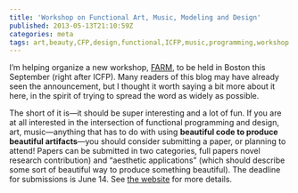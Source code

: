 ```yaml
---
title: 'Workshop on Functional Art, Music, Modeling and Design'
published: 2013-05-13T21:10:59Z
categories: meta
tags: art,beauty,CFP,design,functional,ICFP,music,programming,workshop
---
```


<p>I’m helping organize a new workshop, <a href="http://www.cis.upenn.edu/~byorgey/farm13/">FARM</a>, to be held in Boston this September (right after ICFP). Many readers of this blog may have already seen the announcement, but I thought it worth saying a bit more about it here, in the spirit of trying to spread the word as widely as possible.</p>
<p>The short of it is—it should be super interesting and a lot of fun. If you are at all interested in the intersection of functional programming and design, art, music—anything that has to do with using <strong>beautiful code to produce beautiful artifacts</strong>—you should consider submitting a paper, or planning to attend! Papers can be submitted in two categories, full papers novel research contribution) and “aesthetic applications” (which should describe some sort of beautiful way to produce something beautiful). The deadline for submissions is June 14. See <a href="http://www.cis.upenn.edu/~byorgey/farm13/">the website</a> for more details.</p>

